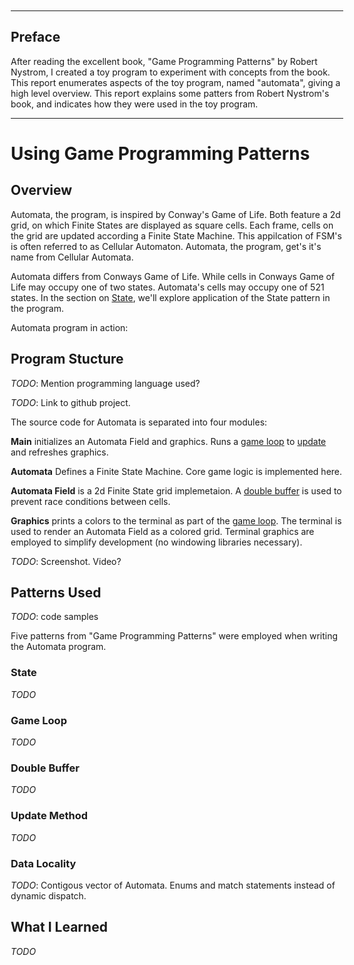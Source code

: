 <style>
html {
	font-family: sans-serif;
}
body {
	width: 100%;
	max-width: 40em;
	margin: auto;
	padding: 1em;
	box-sizing: border-box;
}
pre {
	padding: 0.5em 0.2em; /* 0.2em is added to 0.3em from code */
}
pre, code {
	background-color: #dbdad8;
}
code {
	padding-left: 0.3em;
	padding-right: 0.3em;
}
</style>

---

## Preface

After reading the excellent book, "Game Programming Patterns" by Robert Nystrom, I created a toy program to experiment with concepts from the book. This report enumerates aspects of the toy program, named "automata", giving a high level overview. This report explains some patters from Robert Nystrom's book, and indicates how they were used in the toy program.

---

# Using Game Programming Patterns

## Overview

Automata, the program, is inspired by Conway's Game of Life. Both feature a 2d grid, on which Finite States are displayed as square cells. Each frame, cells on the grid are updated according a Finite State Machine. This appilcation of FSM's is often referred to as Cellular Automaton. Automata, the program, get's it's name from Cellular Automata.

Automata differs from Conways Game of Life. While cells in Conways Game of Life may occupy one of two states. Automata's cells may occupy one of 521 states. In the section on [State](#state), we'll explore application of the State pattern in the program.

Automata program in action:

<script src="https://asciinema.org/a/xlJ1V1STsW7k3VMDQwX0zj10C.js" id="asciicast-xlJ1V1STsW7k3VMDQwX0zj10C" async></script>

## Program Stucture

*TODO*: Mention programming language used?

*TODO*: Link to github project.

The source code for Automata is separated into four modules:

**Main** initializes an Automata Field and graphics. Runs a [game loop](#game-loop) to [update](#update-method) and refreshes graphics.

**Automata** Defines a Finite State Machine. Core game logic is implemented here.

**Automata Field** is a 2d Finite State grid implemetaion. A [double buffer](#double-buffer) is used to prevent race conditions between cells.

**Graphics** prints a colors to the terminal as part of the [game loop](#game-loop). The terminal is used to render an Automata Field as a colored grid. Terminal graphics are employed to simplify development (no windowing libraries necessary).

*TODO*: Screenshot. Video?

## Patterns Used

*TODO*: code samples

Five patterns from "Game Programming Patterns" were employed when writing the Automata program.

### State

*TODO*

### Game Loop

*TODO*

### Double Buffer

*TODO*

### Update Method

*TODO*

### Data Locality

*TODO*: Contigous vector of Automata. Enums and match statements instead of dynamic dispatch.

## What I Learned

*TODO*
